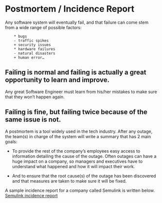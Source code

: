 # Postmortem / Incidence Report

Any software system will eventually fail, and that failure can come stem from a wide range of possible factors:




        * bugs 
        - traffic spikes 
        + security issues 
        * hardware failures 
        - natural disasters 
        + human error…


##  Failing is normal and failing is actually a great opportunity to learn and improve.

Any great Software Engineer must learn from his/her mistakes to make sure that they won’t happen again.

## Failing is fine, but failing twice because of the same issue is not.

A postmortem is a tool widely used in the tech industry. After any outage, the team(s) in charge of the system will write a summary that has 2 main goals:


+ To provide the rest of the company’s employees easy access to information detailing the cause of the outage. Often outages can have a huge impact on a company, so managers and executives have to understand what happened and how it will impact their work.

- And to ensure that the root cause(s) of the outage has been discovered and that measures are taken to make sure it will be fixed.


A sample incidence report for a company called Semulink is written below. [Semulink incidence report](https://medium.com/@joywanjiru879/semulink-server-crash-incident-report-8f95147308d1)

